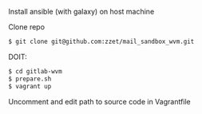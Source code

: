 Install ansible (with galaxy) on host machine

Clone repo
``` bash
$ git clone git@github.com:zzet/mail_sandbox_wvm.git
```

DOIT:
``` bash
$ cd gitlab-wvm
$ prepare.sh
$ vagrant up
```

Uncomment and edit path to source code in Vagrantfile
